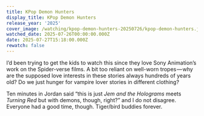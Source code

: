 ```yaml
---
title: KPop Demon Hunters
display_title: KPop Demon Hunters
release_year: '2025'
cover_image: /watching/kpop-demon-hunters-20250726/kpop-demon-hunters.jpg
watched_date: 2025-07-26T00:00:00.000Z
date: 2025-07-27T15:18:00.000Z
rewatch: false
---
```

I’d been trying to get the kids to watch this since they love Sony Animation’s work on the Spider-verse films. A bit too reliant on well-worn tropes — why are the supposed love interests in these stories always hundreds of years old? Do we just hunger for vampire lover stories in different clothing?

Ten minutes in Jordan said “this is just _Jem and the Holograms_ meets _Turning Red_ but with demons, though, right?” and I do not disagree. Everyone had a good time, though. Tiger/bird buddies forever.
